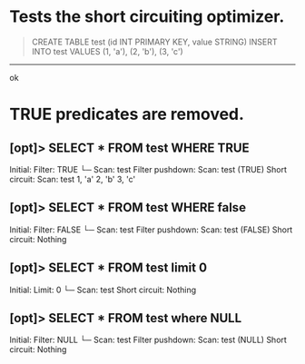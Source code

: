 # Tests the short circuiting optimizer.

> CREATE TABLE test (id INT PRIMARY KEY, value STRING)
> INSERT INTO test VALUES (1, 'a'), (2, 'b'), (3, 'c')
---
ok

# TRUE predicates are removed.
[opt]> SELECT * FROM test WHERE TRUE
---
Initial:
   Filter: TRUE
   └─ Scan: test
Filter pushdown:
   Scan: test (TRUE)
Short circuit:
   Scan: test
1, 'a'
2, 'b'
3, 'c'

[opt]> SELECT * FROM test WHERE false
---
Initial:
   Filter: FALSE
   └─ Scan: test
Filter pushdown:
   Scan: test (FALSE)
Short circuit:
   Nothing

[opt]> SELECT * FROM test limit 0
---
Initial:
   Limit: 0
   └─ Scan: test
Short circuit:
   Nothing

[opt]> SELECT * FROM test where NULL
---
Initial:
   Filter: NULL
   └─ Scan: test
Filter pushdown:
   Scan: test (NULL)
Short circuit:
   Nothing
